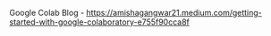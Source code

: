Google Colab Blog - https://amishagangwar21.medium.com/getting-started-with-google-colaboratory-e755f90cca8f
